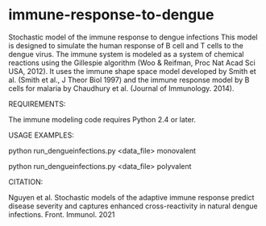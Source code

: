 # immune-response-to-dengue
Stochastic model of the immune response to dengue infections
This model is designed to simulate the human response of B cell and T cells to the dengue virus. 
The immune system is modeled as a system of chemical reactions using the Gillespie algorithm (Woo & Reifman, Proc Nat Acad Sci USA, 2012). It uses the immune shape space model developed by Smith et al. (Smith et al., J Theor Biol 1997) and the immune response model by B cells for malaria by Chaudhury et al. (Journal of Immunology. 2014). 

REQUIREMENTS:

The immune modeling code requires Python 2.4 or later.

USAGE EXAMPLES: 

python run_dengueinfections.py <data_file> monovalent


python run_dengueinfections.py <data_file> polyvalent

CITATION:

Nguyen et al. Stochastic models of the adaptive immune response predict disease severity and captures enhanced cross-reactivity in natural dengue infections. Front. Immunol. 2021
